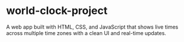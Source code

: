 # world-clock-project
  A  web app built with HTML, CSS, and JavaScript that shows live times across multiple time zones with a clean UI and real-time updates.
